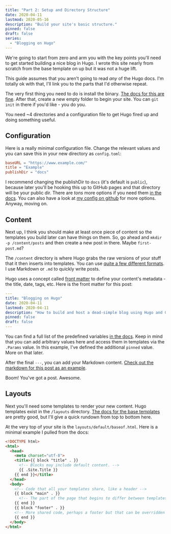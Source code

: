 ```yaml
---
title: "Part 2: Setup and Directory Structure"
date: 2020-04-11
lastmod: 2020-05-16
description: "Build your site's basic structure."
pinned: false
draft: false
series: 
  - "Blogging on Hugo"
---
```


We're going to start from zero and arm you with the key points you'll need to get started building a nice blog in Hugo.
I wrote this site nearly from scratch from the base template on up but it was not a huge lift.

This guide assumes that you aren't going to read *any* of the Hugo docs. I'm totally ok with that, I'll link you to
the parts that I'd otherwise repeat.

The very first thing you need to do is install the binary. [The docs for this are fine](https://gohugo.io/getting-started/installing/).
After that, create a new empty folder to begin your site. You can `git init` in there if you'd like - you do you.

You need ~4 directories and a configuration file to get Hugo fired up and doing something useful.

## Configuration

Here is a really minimal configuration file.
Change the relevant values and you can save this in your new directory as `config.toml`:

```TOML
baseURL = "https://www.example.com/"
title = "Example"
publishDir = "docs"
```
I recommend changing the publishDir to `docs` (it's default is `public`), because later you'll be hooking this up to GitHub pages and that directory
will be your public dir.
There are *tons* more options if you need them [in the docs](https://gohugo.io/getting-started/configuration/). 
You can also have a look at [my config on github](https://github.com/aguilarm/mikaaguilar.com/blob/master/config.toml) for more options.  
Anyway, moving on.

## Content

Next up, I think you should make at least once piece of content so the templates you build later can have things on them.
So, go ahead and `mkdir -p /content/posts` and then create a new post in there. Maybe `first-post.md`?

The `/content` directory is where Hugo grabs the raw versions of your stuff that it then inserts into templates.
You can use [quite a few different formats](https://gohugo.io/content-management/formats/). 
I use Markdown or `.md` to quickly write posts.

Hugo uses a concept called [front matter](https://gohugo.io/content-management/front-matter/) 
to define your content's metadata - the title, date, tags, etc.
Here is the front matter for this post:

```yaml
---
title: "Blogging on Hugo"
date: 2020-04-11
lastmod: 2020-04-11
description: "How to build and host a dead-simple blog using Hugo and GitHub pages."
pinned: false
draft: false
---
```

You can find a full list of the predefined variables [in the docs](https://gohugo.io/content-management/front-matter/).
Keep in mind that you can add arbitrary values here and access them in templates via the `.Params` value.
In this example, I've defined the additional `pinned` value. More on that later.

After the final `---`, you can add your Markdown content. 
[Check out the markdown for this post as an example](https://github.com/aguilarm/mikaaguilar.com/blob/master/content/posts/blogging-on-hugo.md).

Boom! You've got a post. Awesome.

## Layouts

Next you'll need some templates to render your new content. Hugo templates exist in the `/layouts` directory. 
[The docs for the base templates](https://gohugo.io/templates/base/) are pretty good, but I'll give a quick rundown from top to bottom here.

At the very top of your site is the `layouts/default/baseof.html`. Here is a minimal example I pulled from the docs:

```html
<!DOCTYPE html>
<html>
  <head>
    <meta charset="utf-8">
    <title>{{ block "title" . }}
      <!-- Blocks may include default content. -->
      {{ .Site.Title }}
    {{ end }}</title>
  </head>
  <body>
    <!-- Code that all your templates share, like a header -->
    {{ block "main" . }}
      <!-- The part of the page that begins to differ between templates -->
    {{ end }}
    {{ block "footer" . }}
    <!-- More shared code, perhaps a footer but that can be overridden if need be  -->
    {{ end }}
  </body>
</html>
```

